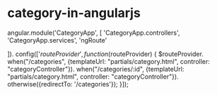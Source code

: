 # category-in-angularjs
angular.module('CategoryApp', [
  'CategoryApp.controllers',
  'CategoryApp.services',
  'ngRoute'

]).
config(['$routeProvider', function($routeProvider) {
  $routeProvider.
	when("/categories", {templateUrl: "partials/category.html", controller: "categoryController"}).
	when("/categories/:id", {templateUrl: "partials/category.html", controller: "categoryController"}).
	otherwise({redirectTo: '/categories'});
}]);
